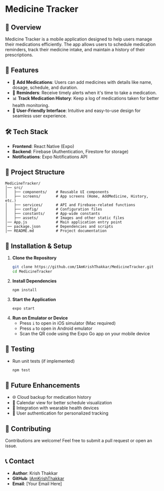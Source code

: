 # Medicine Tracker

## 📌 Overview
Medicine Tracker is a mobile application designed to help users manage their medications efficiently. The app allows users to schedule medication reminders, track their medicine intake, and maintain a history of their prescriptions.

## 🚀 Features
- 📅 **Add Medications**: Users can add medicines with details like name, dosage, schedule, and duration.
- 🔔 **Reminders**: Receive timely alerts when it's time to take a medication.
- 📊 **Track Medication History**: Keep a log of medications taken for better health monitoring.
- 🎨 **User-Friendly Interface**: Intuitive and easy-to-use design for seamless user experience.

## 🛠️ Tech Stack
- **Frontend**: React Native (Expo)
- **Backend**: Firebase (Authentication, Firestore for storage)
- **Notifications**: Expo Notifications API

## 📂 Project Structure
```
MedicineTracker/
│── src/
│   ├── components/    # Reusable UI components
│   ├── screens/       # App screens (Home, AddMedicine, History, etc.)
│   ├── services/      # API and Firebase-related functions
│   ├── config/        # Configuration files
│   ├── constants/     # App-wide constants
│   ├── assets/        # Images and other static files
│── App.js             # Main application entry point
│── package.json       # Dependencies and scripts
│── README.md          # Project documentation
```

## 📲 Installation & Setup
1. **Clone the Repository**
   ```sh
   git clone https://github.com/IAmKrishThakkar/MedicineTracker.git
   cd MedicineTracker
   ```
2. **Install Dependencies**
   ```sh
   npm install
   ```
3. **Start the Application**
   ```sh
   expo start
   ```
4. **Run on Emulator or Device**
   - Press `i` to open in iOS simulator (Mac required)
   - Press `a` to open in Android emulator
   - Scan the QR code using the Expo Go app on your mobile device

## 🧪 Testing
- Run unit tests (if implemented)
  ```sh
  npm test
  ```

## 🚀 Future Enhancements
- 🌐 Cloud backup for medication history
- 📅 Calendar view for better schedule visualization
- 📌 Integration with wearable health devices
- 🔑 User authentication for personalized tracking

## 🤝 Contributing
Contributions are welcome! Feel free to submit a pull request or open an issue.


## 📞 Contact
- **Author**: Krish Thakkar
- **GitHub**: [IAmKrishThakkar](https://github.com/IAmKrishThakkar)
- **Email**: [Your Email Here]
